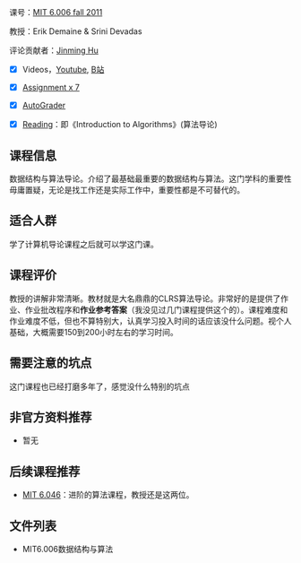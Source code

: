 课号：[MIT 6.006 fall 2011](https://ocw.mit.edu/courses/electrical-engineering-and-computer-science/6-006-introduction-to-algorithms-fall-2011/index.htm)

教授：Erik Demaine & Srini Devadas

评论贡献者：[Jinming Hu](https://conanhujinming.github.io/)

- [X] Videos，[Youtube](https://www.youtube.com/watch?v=HtSuA80QTyo&list=PLUl4u3cNGP61Oq3tWYp6V_F-5jb5L2iHb), [B站](https://search.bilibili.com/all?keyword=6.006&from_source=webtop_search&spm_id_from=333.851)

- [X] [Assignment x 7](https://ocw.mit.edu/courses/electrical-engineering-and-computer-science/6-006-introduction-to-algorithms-fall-2011/assignments/)
- [X] [AutoGrader](https://pdos.csail.mit.edu/6.S081/2020/labs/guidance.html) 

- [X] [Reading](https://ocw.mit.edu/courses/electrical-engineering-and-computer-science/6-006-introduction-to-algorithms-fall-2011/readings/)：即《Introduction to Algorithms》(算法导论)

## 课程信息

数据结构与算法导论。介绍了最基础最重要的数据结构与算法。这门学科的重要性毋庸置疑，无论是找工作还是实际工作中，重要性都是不可替代的。

## 适合人群

学了计算机导论课程之后就可以学这门课。

## 课程评价

教授的讲解非常清晰。教材就是大名鼎鼎的CLRS算法导论。非常好的是提供了作业、作业批改程序和**作业参考答案**（我没见过几门课程提供这个的）。课程难度和作业难度不低，但也不算特别大，认真学习投入时间的话应该没什么问题。视个人基础，大概需要150到200小时左右的学习时间。

## 需要注意的坑点

这门课程也已经打磨多年了，感觉没什么特别的坑点

## 非官方资料推荐

- 暂无

## 后续课程推荐

- [MIT 6.046](https://ocw.mit.edu/courses/electrical-engineering-and-computer-science/6-046j-design-and-analysis-of-algorithms-spring-2015/)：进阶的算法课程，教授还是这两位。

## 文件列表

- MIT6.006数据结构与算法
